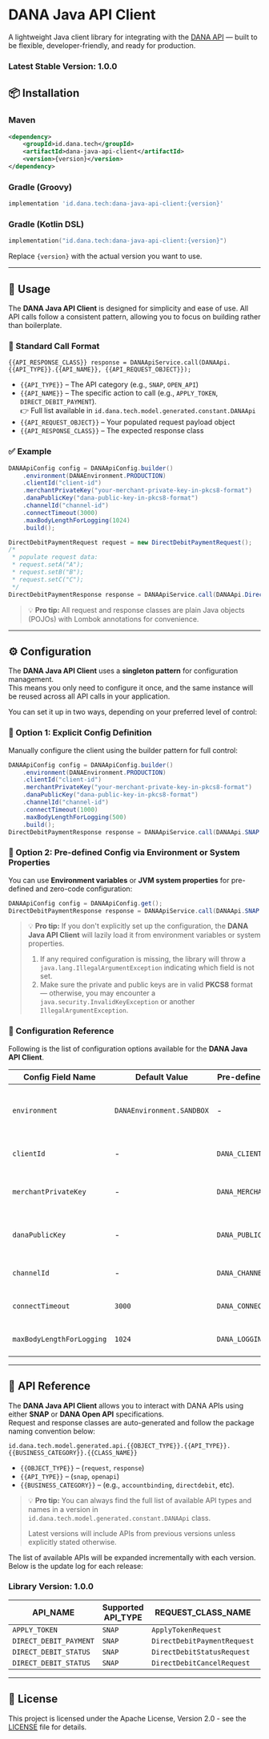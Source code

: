 # **DANA Java API Client**

A lightweight Java client library for integrating with the [DANA API](https://dana.id) — built to be flexible, developer-friendly, and ready for production.
### Latest Stable Version: 1.0.0

## 📦 Installation

### Maven

```xml
<dependency>
    <groupId>id.dana.tech</groupId>
    <artifactId>dana-java-api-client</artifactId>
    <version>{version}</version>
</dependency>
```

### Gradle (Groovy)

```groovy
implementation 'id.dana.tech:dana-java-api-client:{version}'
```

### Gradle (Kotlin DSL)

```kotlin
implementation("id.dana.tech:dana-java-api-client:{version}")
```

Replace `{version}` with the actual version you want to use.

---

## 🚀 Usage

The **DANA Java API Client** is designed for simplicity and ease of use. All API calls follow a consistent pattern, allowing you to focus on building rather than boilerplate.

### 🧩 Standard Call Format

```text
{{API_RESPONSE_CLASS}} response = DANAApiService.call(DANAApi.{{API_TYPE}}.{{API_NAME}}, {{API_REQUEST_OBJECT}});
```

- `{{API_TYPE}}` – The API category (e.g., `SNAP`, `OPEN_API`)
- `{{API_NAME}}` – The specific action to call (e.g., `APPLY_TOKEN`, `DIRECT_DEBIT_PAYMENT`).  
  👉 Full list available in `id.dana.tech.model.generated.constant.DANAApi`
- `{{API_REQUEST_OBJECT}}` – Your populated request payload object
- `{{API_RESPONSE_CLASS}}` – The expected response class

### ✅ Example

```java
DANAApiConfig config = DANAApiConfig.builder()
    .environment(DANAEnvironment.PRODUCTION)
    .clientId("client-id")
    .merchantPrivateKey("your-merchant-private-key-in-pkcs8-format")
    .danaPublicKey("dana-public-key-in-pkcs8-format")
    .channelId("channel-id")
    .connectTimeout(3000)
    .maxBodyLengthForLogging(1024)
    .build();

DirectDebitPaymentRequest request = new DirectDebitPaymentRequest();
/*
 * populate request data: 
 * request.setA("A");
 * request.setB("B");
 * request.setC("C");
 */
DirectDebitPaymentResponse response = DANAApiService.call(DANAApi.DirectDebit.DIRECT_DEBIT_PAYMENT, request);
```

> 💡 **Pro tip:** All request and response classes are plain Java objects (POJOs) with Lombok annotations for convenience.

---

## ⚙️ Configuration

The **DANA Java API Client** uses a **singleton pattern** for configuration management.  
This means you only need to configure it once, and the same instance will be reused across all API calls in your application.

You can set it up in two ways, depending on your preferred level of control:

### 🔧 Option 1: Explicit Config Definition

Manually configure the client using the builder pattern for full control:

```java
DANAApiConfig config = DANAApiConfig.builder()
    .environment(DANAEnvironment.PRODUCTION)
    .clientId("client-id")
    .merchantPrivateKey("your-merchant-private-key-in-pkcs8-format")
    .danaPublicKey("dana-public-key-in-pkcs8-format")
    .channelId("channel-id")
    .connectTimeout(1000)
    .maxBodyLengthForLogging(500)
    .build();
DirectDebitPaymentResponse response = DANAApiService.call(DANAApi.SNAP.DIRECT_DEBIT_PAYMENT, request);
```

### 🔧 Option 2: Pre-defined Config via Environment or System Properties

You can use **Environment variables** or **JVM system properties** for pre-defined and zero-code configuration:

```java
DANAApiConfig config = DANAApiConfig.get();
DirectDebitPaymentResponse response = DANAApiService.call(DANAApi.SNAP.DIRECT_DEBIT_PAYMENT, request);
```

> 💡 **Pro tip:** If you don't explicitly set up the configuration, the **DANA Java API Client** will lazily load it from environment variables or system properties.
>
> 1. If any required configuration is missing, the library will throw a `java.lang.IllegalArgumentException` indicating which field is not set.
> 2. Make sure the private and public keys are in valid **PKCS8** format — otherwise, you may encounter a `java.security.InvalidKeyException` or another `IllegalArgumentException`.


### 🔑 Configuration Reference

Following is the list of configuration options available for the **DANA Java API Client**.

| Config Field Name         | Default Value             | Pre-defined Config Name     | Required | Notes                                                                   |
|---------------------------|---------------------------|-----------------------------|----------|-------------------------------------------------------------------------|
| `environment`             | `DANAEnvironment.SANDBOX` | -                           | ✅        | Sets the library’s target environment for communicating with DANA’s API |
| `clientId`                | -                         | `DANA_CLIENT_ID`            | ✅        | Client ID registered in DANA service                                    |
| `merchantPrivateKey`      | -                         | `DANA_MERCHANT_PRIVATE_KEY` | ✅        | Private key for signing requests, pairs with public key in DANA         |
| `danaPublicKey`           | -                         | `DANA_PUBLIC_KEY`           | ✅        | DANA’s public key, used to verify callbacks like `finishNotify`         |
| `channelId`               | -                         | `DANA_CHANNEL_ID`           | ✅        | Channel identifier used to call DANA services                           |
| `connectTimeout`          | `3000`                    | `DANA_CONNECT_TIMEOUT`      | ❌        | Timeout in milliseconds for HTTP connection                             |
| `maxBodyLengthForLogging` | `1024`                    | `DANA_LOGGING_MAX_BODY`     | ❌        | Max length for request/response logging bodies                          |

---

##  📜 API Reference
The **DANA Java API Client** allows you to interact with DANA APIs using either **SNAP** or **DANA Open API** specifications.  
Request and response classes are auto-generated and follow the package naming convention below:

```text
id.dana.tech.model.generated.api.{{OBJECT_TYPE}}.{{API_TYPE}}.{{BUSINESS_CATEGORY}}.{{CLASS_NAME}}
```

- `{{OBJECT_TYPE}}` – (`request`, `response`)
- `{{API_TYPE}}` – (`snap`, `openapi`)
- `{{BUSINESS_CATEGORY}}` – (e.g., `accountbinding`, `directdebit`, etc).

> 💡 **Pro tip:** You can always find the full list of available API types and names in a version in `id.dana.tech.model.generated.constant.DANAApi` class.
>
> Latest versions will include APIs from previous versions unless explicitly stated otherwise.

The list of available APIs will be expanded incrementally with each version.  
Below is the update log for each release:

### Library Version: 1.0.0
| API_NAME               | Supported API_TYPE | REQUEST_CLASS_NAME          | RESPONSE_CLASS_NAME          | BUSINESS_CATEGORY |
|------------------------|--------------------|-----------------------------|------------------------------|-------------------|
| `APPLY_TOKEN`          | `SNAP`             | `ApplyTokenRequest`         | `ApplyTokenResponse`         | `AccountBinding`  |
| `DIRECT_DEBIT_PAYMENT` | `SNAP`             | `DirectDebitPaymentRequest` | `DirectDebitPaymentResponse` | `DirectDebit`     |
| `DIRECT_DEBIT_STATUS`  | `SNAP`             | `DirectDebitStatusRequest`  | `DirectDebitStatusResponse`  | `DirectDebit`     |
| `DIRECT_DEBIT_STATUS`  | `SNAP`             | `DirectDebitCancelRequest`  | `DirectDebitCancelResponse`  | `DirectDebit`     |

---

## 📄 License

This project is licensed under the Apache License, Version 2.0 - see the [LICENSE](LICENSE) file for details.

